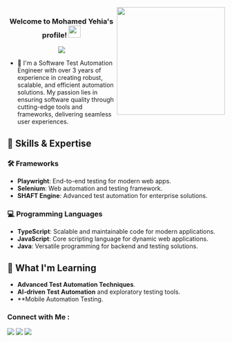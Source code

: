 

<img width="250" align="right" src="https://c.tenor.com/_DOBjnGspYAAAAAM/code-coding.gif">

<h3 align="center">
  Welcome to Mohamed Yehia's profile!
  <img src="https://media.giphy.com/media/hvRJCLFzcasrR4ia7z/giphy.gif" width="28">
</h3>

<!-- Typing SVG by DenverCoder1 - https://github.com/DenverCoder1/readme-typing-svg -->
<p align="center">
  <a href="https://github.com/DenverCoder1/readme-typing-svg"><img src="https://readme-typing-svg.herokuapp.com/?lines=Software%20Test%20Automation%20Engineer;Always%20learning%20new%20things&font=Fira%20Code&center=true&width=440&height=45&color=f75c7e&vCenter=true&size=22"></a>
</p> 

- 🏢 I'm a Software Test Automation Engineer with over 3 years of experience in creating robust, scalable, and efficient automation solutions. My passion lies in ensuring software quality through cutting-edge tools and frameworks, delivering seamless user experiences.

## 🚀 Skills & Expertise

### 🛠 Frameworks
- **Playwright**: End-to-end testing for modern web apps.
- **Selenium**: Web automation and testing framework.
- **SHAFT Engine**: Advanced test automation for enterprise solutions.

### 💻 Programming Languages
- **TypeScript**: Scalable and maintainable code for modern applications.
- **JavaScript**: Core scripting language for dynamic web applications.
- **Java**: Versatile programming for backend and testing solutions.

## 🌱 What I'm Learning

- **Advanced Test Automation Techniques**.
- **AI-driven Test Automation** and exploratory testing tools.
- **Mobile Automation Testing.



### Connect with Me :

<a href="https://www.linkedin.com/in/mohamed-yehia-a1052524b?utm_source=share&utm_campaign=share_via&utm_content=profile&utm_medium=android_app" target="_blank"><img src="https://img.shields.io/badge/-Mohamed%20Yehia-0077B5?style=for-the-badge&logo=Linkedin&logoColor=white"/></a>
<a href="https://t.me/MohamedYehia1999" target="_blank"><img src="https://img.shields.io/badge/-Mohamed%20Yehia-0077B5?style=for-the-badge&logo=Telegram&logoColor=white"/></a>
<a href="mailto:civ.mohamedyehia@gmail.com" target="_blank">
  <img src="https://img.shields.io/badge/-civ.mohamedyehia@gmail.com-D14836?style=for-the-badge&logo=Gmail&logoColor=white"/>
</a>




